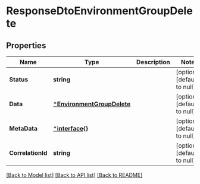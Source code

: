 # ResponseDtoEnvironmentGroupDelete

## Properties
Name | Type | Description | Notes
------------ | ------------- | ------------- | -------------
**Status** | **string** |  | [optional] [default to null]
**Data** | [***EnvironmentGroupDelete**](EnvironmentGroupDelete.md) |  | [optional] [default to null]
**MetaData** | [***interface{}**](interface{}.md) |  | [optional] [default to null]
**CorrelationId** | **string** |  | [optional] [default to null]

[[Back to Model list]](../README.md#documentation-for-models) [[Back to API list]](../README.md#documentation-for-api-endpoints) [[Back to README]](../README.md)

